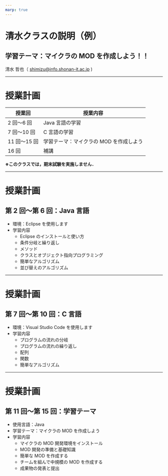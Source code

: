 ```yaml
---
marp: true
---
```


# 清水クラスの説明（例）

## 学習テーマ：マイクラの MOD を作成しよう！！

清水 哲也（ shimizu@info.shonan-it.ac.jp )

---

# 授業計画

| 授業回       | 授業内容                                |
| ------------ | --------------------------------------- |
| 2 回〜6 回   | Java 言語の学習                         |
| 7 回〜10 回  | C 言語の学習                            |
| 11 回〜15 回 | 学習テーマ：マイクラの MOD を作成しよう |
| 16 回        | 補講                                    |

**※このクラスでは，期末試験を実施しません．**

---

# 授業計画

## 第 2 回〜第 6 回：Java 言語

- 環境：Eclipse を使用します
- 学習内容
  - Eclipse のインストールと使い方
  - 条件分岐と繰り返し
  - メソッド
  - クラスとオブジェクト指向プログラミング
  - 簡単なアルゴリズム
  - 並び替えのアルゴリズム

---

# 授業計画

## 第 7 回〜第 10 回：C 言語

- 環境：Visual Studio Code を使用します
- 学習内容
  - プログラムの流れの分岐
  - プログラムの流れの繰り返し
  - 配列
  - 関数
  - 簡単なアルゴリズム

---

# 授業計画

## 第 11 回〜第 15 回：学習テーマ

- 使用言語：Java
- 学習テーマ：マイクラの MOD を作成しよう
- 学習内容
  - マイクラの MOD 開発環境をインストール
  - MOD 開発の準備と基礎知識
  - 簡単な MOD を作成する
  - チームを組んで中規模の MOD を作成する
  - 成果物の発表と提出
